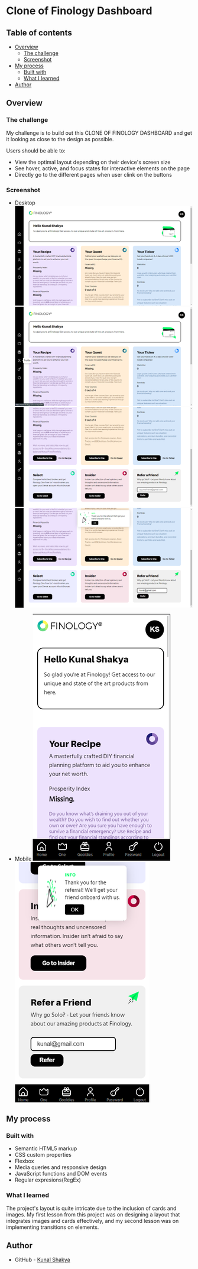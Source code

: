 # Clone of Finology Dashboard

## Table of contents

- [Overview](#overview)
  - [The challenge](#the-challenge)
  - [Screenshot](#screenshot)
- [My process](#my-process)
  - [Built with](#built-with)
  - [What I learned](#what-i-learned)
- [Author](#author)


## Overview

### The challenge

My challenge is to build out this CLONE OF FINOLOGY DASHBOARD and get it looking as close to the design as possible.

Users should be able to:

- View the optimal layout depending on their device's screen size
- See hover, active, and focus states for interactive elements on the page
- Directly go to the different pages when user clink on the buttons


### Screenshot

- Desktop
![](/Screenshorts/Screenshot%20(28).png)
![](/Screenshorts/Screenshot%20(31).png)
![](/Screenshorts/Screenshot%20(29).png)
![](/Screenshorts/Screenshot%20(33).png)

- Mobile
![](/Screenshorts/Screenshot%20(32).png)
![](/Screenshorts/Screenshot%20(34).png)


## My process

### Built with

- Semantic HTML5 markup
- CSS custom properties
- Flexbox
- Media queries and responsive design
- JavaScript functions and DOM events
- Regular expresions(RegEx)


### What I learned

The project's layout is quite intricate due to the inclusion of cards and images. My first lesson from this project was on designing a layout that integrates images and cards effectively, and my second lesson was on implementing transitions on elements.

## Author

- GitHub - [Kunal Shakya](https://github.com/Kunalshakya)